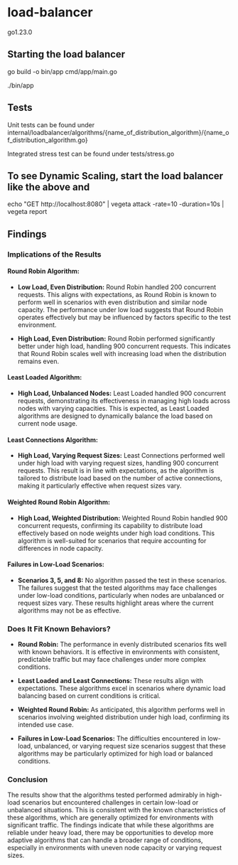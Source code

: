 # load-balancer

go1.23.0

## Starting the load balancer
go build -o bin/app cmd/app/main.go

./bin/app

## Tests
Unit tests can be found under internal/loadbalancer/algorithms/{name_of_distribution_algorithm}/{name_of_distribution_algorithm.go}

Integrated stress test can be found under tests/stress.go

## To see Dynamic Scaling, start the load balancer like the above and
echo "GET http://localhost:8080" | vegeta attack -rate=10 -duration=10s | vegeta report

## Findings

### Implications of the Results

#### **Round Robin Algorithm:**

- **Low Load, Even Distribution:** Round Robin handled 200 concurrent requests. This aligns with expectations, as Round Robin is known to perform well in scenarios with even distribution and similar node capacity. The performance under low load suggests that Round Robin operates effectively but may be influenced by factors specific to the test environment.
  
- **High Load, Even Distribution:** Round Robin performed significantly better under high load, handling 900 concurrent requests. This indicates that Round Robin scales well with increasing load when the distribution remains even.

#### **Least Loaded Algorithm:**

- **High Load, Unbalanced Nodes:** Least Loaded handled 900 concurrent requests, demonstrating its effectiveness in managing high loads across nodes with varying capacities. This is expected, as Least Loaded algorithms are designed to dynamically balance the load based on current node usage.

#### **Least Connections Algorithm:**

- **High Load, Varying Request Sizes:** Least Connections performed well under high load with varying request sizes, handling 900 concurrent requests. This result is in line with expectations, as the algorithm is tailored to distribute load based on the number of active connections, making it particularly effective when request sizes vary.

#### **Weighted Round Robin Algorithm:**

- **High Load, Weighted Distribution:** Weighted Round Robin handled 900 concurrent requests, confirming its capability to distribute load effectively based on node weights under high load conditions. This algorithm is well-suited for scenarios that require accounting for differences in node capacity.

#### **Failures in Low-Load Scenarios:**

- **Scenarios 3, 5, and 8:** No algorithm passed the test in these scenarios. The failures suggest that the tested algorithms may face challenges under low-load conditions, particularly when nodes are unbalanced or request sizes vary. These results highlight areas where the current algorithms may not be as effective.

### Does It Fit Known Behaviors?

- **Round Robin:** The performance in evenly distributed scenarios fits well with known behaviors. It is effective in environments with consistent, predictable traffic but may face challenges under more complex conditions.

- **Least Loaded and Least Connections:** These results align with expectations. These algorithms excel in scenarios where dynamic load balancing based on current conditions is critical.

- **Weighted Round Robin:** As anticipated, this algorithm performs well in scenarios involving weighted distribution under high load, confirming its intended use case.

- **Failures in Low-Load Scenarios:** The difficulties encountered in low-load, unbalanced, or varying request size scenarios suggest that these algorithms may be particularly optimized for high load or balanced conditions.

### Conclusion

The results show that the algorithms tested performed admirably in high-load scenarios but encountered challenges in certain low-load or unbalanced situations. This is consistent with the known characteristics of these algorithms, which are generally optimized for environments with significant traffic. The findings indicate that while these algorithms are reliable under heavy load, there may be opportunities to develop more adaptive algorithms that can handle a broader range of conditions, especially in environments with uneven node capacity or varying request sizes.
